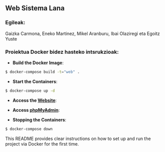 
## Web Sistema Lana
### Egileak:
Gaizka Carmona, Eneko Martinez, Mikel Aranburu, Ibai Olaziregi eta Egoitz Yuste

### Proiektua Docker bidez hasteko intsrukzioak:
- **Build the Docker Image**: 
```bash
$ docker-compose build -t="web" .
```
- **Start the Containers**:
```bash
$ docker-compose up -d
```
- **Access the [Website](http://localhost:81)**:

- **Access [phpMyAdmin](http://localhost:8890)**: 

- **Stopping the Containers**:
```bash
$ docker-compose down
```

This README provides clear instructions on how to set up and run the project via Docker for the first time.
